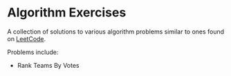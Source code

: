 # Algorithm Exercises

A collection of solutions to various algorithm problems similar to ones found on [LeetCode](https://leetcode.com).

Problems include:
- Rank Teams By Votes
